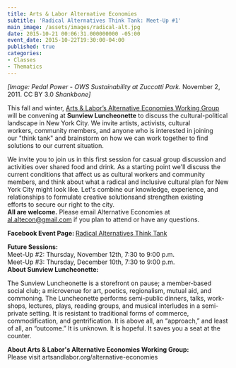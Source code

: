 ```yaml
---
title: Arts & Labor Alternative Economies
subtitle: 'Radical Alternatives Think Tank: Meet-Up #1'
main_image: /assets/images/radical-alt.jpg
date: 2015-10-21 00:06:31.000000000 -05:00
event_date: 2015-10-22T19:30:00-04:00
published: true
categories:
- Classes
- Thematics
---
```

<p><em>[Image: Pedal Power - OWS Sustainability at Zuccotti Park.</em> November 2, 2011. CC BY 3.0 <em>Shankbone]</em></p>
<p>This fall and winter, <a href="http://artsandlabor.org/alternative-economies/">Arts &amp; Labor’s Alternative Economies Working Group</a> will be convening at <strong>Sunview Luncheonette</strong> to discuss the cultural-political landscape in New York City. We invite artists, activists, cultural workers, community members, and anyone who is interested in joining our "think tank" and brainstorm on how we can work together to find solutions to our current situation.</p>
<p>We invite you to join us in this first session for casual group discussion and activities over shared food and drink. As a starting point we'll discuss the current conditions that affect us as cultural workers and community members, and think about what a radical and inclusive cultural plan for New York City might look like. Let's combine our knowledge, experience, and relationships to formulate creative solutionsand strengthen existing efforts to secure our right to the city.<br />
<strong>All are welcome.</strong> Please email Alternative Economies at <a href="mailto:al.altecon@gmail.com">al.altecon@gmail.com</a> if you plan to attend or have any questions.</p>
<p><strong>Facebook Event Page: </strong><a href="https://www.facebook.com/events/552402261576511/">Radical Alternatives Think Tank</a></p>
<p><strong>Future Sessions:</strong><br />
Meet-Up #2: Thursday, November 12th, 7:30 to 9:00 p.m.<br />
Meet-Up #3: Thursday, December 10th, 7:30 to 9:00 p.m.<br />
<strong>About Sunview Luncheonette:</strong></p>
<p>The Sunview Luncheonette is a storefront on pause; a member-based social club; a microvenue for art, poetics, regionalism, mutual aid, and commoning. The Luncheonette performs semi-public dinners, talks, work-shops, lectures, plays, reading groups, and musical interludes in a semi-private setting. It is resistant to traditional forms of commerce, commodification, and gentrification. It is above all, an “approach,” and least of all, an “outcome.” It is unknown. It is hopeful. It saves you a seat at the counter.</p>
<p><strong>A</strong><strong>bout Arts &amp; Labor's Alternative Economies Working Group:</strong><br />
Please visit artsandlabor.org/alternative-economies</p>
